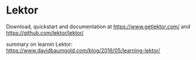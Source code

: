# Lektor
Download, quickstart and documentation at https://www.getlektor.com/ and 
https://github.com/lektor/lektor/

summary on learnin Lektor: https://www.davidbaumgold.com/blog/2016/05/learning-lektor/
